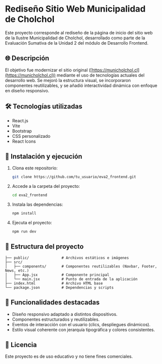 # Rediseño Sitio Web Municipalidad de Cholchol

Este proyecto corresponde al rediseño de la página de inicio del sitio web de la Ilustre Municipalidad de Cholchol, desarrollado como parte de la Evaluación Sumativa de la Unidad 2 del módulo de Desarrollo Frontend.

## 🌐 Descripción

El objetivo fue modernizar el sitio original ([https://municholchol.cl](https://municholchol.cl)) mediante el uso de tecnologías actuales del desarrollo web. Se mejoró la estructura visual, se incorporaron componentes reutilizables, y se añadió interactividad dinámica con enfoque en diseño responsivo.

## 🛠️ Tecnologías utilizadas

- React.js
- Vite
- Bootstrap
- CSS personalizado
- React Icons

## 🚀 Instalación y ejecución

1. Clona este repositorio:
   ```bash
   git clone https://github.com/tu_usuario/eva2_frontend.git
   ```
2. Accede a la carpeta del proyecto:
   ```bash
   cd eva2_frontend
   ```
3. Instala las dependencias:
   ```bash
   npm install
   ```
4. Ejecuta el proyecto:
   ```bash
   npm run dev
   ```

## 📁 Estructura del proyecto

```
├── public/               # Archivos estáticos e imágenes
├── src/
│   ├── components/       # Componentes reutilizables (Navbar, Footer, News, etc.)
│   ├── App.jsx           # Componente principal
│   └── main.jsx          # Punto de entrada de la aplicación
├── index.html            # Archivo HTML base
└── package.json          # Dependencias y scripts
```

## 📌 Funcionalidades destacadas

- Diseño responsivo adaptado a distintos dispositivos.
- Componentes estructurados y reutilizables.
- Eventos de interacción con el usuario (clics, despliegues dinámicos).
- Estilo visual coherente con jerarquía tipográfica y colores consistentes.


## 📄 Licencia

Este proyecto es de uso educativo y no tiene fines comerciales.
